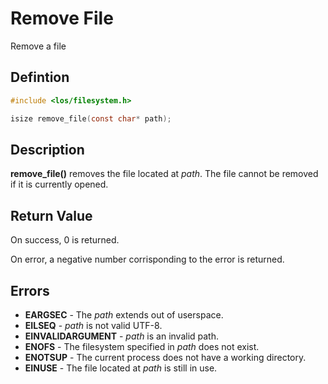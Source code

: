 # Remove File
Remove a file

## Defintion

```c
#include <los/filesystem.h>

isize remove_file(const char* path);
```

## Description
**remove_file()** removes the file located at *path*. The file cannot be removed if it is currently opened.

## Return Value
On success, 0 is returned.

On error, a negative number corrisponding to the error is returned.

## Errors
 * **EARGSEC** - The *path* extends out of userspace.
 * **EILSEQ** - *path* is not valid UTF-8.
 * **EINVALIDARGUMENT** - *path* is an invalid path.
 * **ENOFS** - The filesystem specified in *path* does not exist.
 * **ENOTSUP** - The current process does not have a working directory.
 * **EINUSE** - The file located at *path* is still in use.